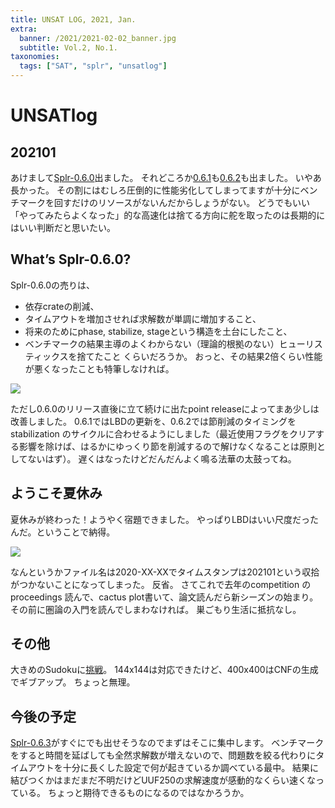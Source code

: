 ```yaml
---
title: UNSAT LOG, 2021, Jan.
extra:
  banner: /2021/2021-02-02_banner.jpg
  subtitle: Vol.2, No.1.
taxonomies:
  tags: ["SAT", "splr", "unsatlog"]
---
```

# UNSATlog


## 202101

あけまして[Splr-0.6.0](https://github.com/shnarazk/splr/releases/tag/splr-0.6.0)出ました。
それどころか[0.6.1](https://github.com/shnarazk/splr/releases/tag/splr-0.6.1)も[0.6.2](https://github.com/shnarazk/splr/releases/tag/Splr-0.6.2)も出ました。
いやあ長かった。
その割にはむしろ圧倒的に性能劣化してしまってますが十分にベンチマークを回すだけのリソースがないんだからしょうがない。
どうでもいい「やってみたらよくなった」的な高速化は捨てる方向に舵を取ったのは長期的にはいい判断だと思いたい。

## What’s Splr-0.6.0?

Splr-0.6.0の売りは、
- 依存crateの削減、
- タイムアウトを増加させれば求解数が単調に増加すること、
- 将来のためにphase, stabilize, stageという構造を土台にしたこと、
- ベンチマークの結果主導のよくわからない（理論的根拠のない）ヒューリスティックスを捨てたこと
くらいだろうか。
おっと、その結果2倍くらい性能が悪くなったことも特筆しなければ。

![](https://user-images.githubusercontent.com/997855/104808677-24d97080-582b-11eb-85af-d01fd161bafd.png)

ただし0.6.0のリリース直後に立て続けに出たpoint releaseによってまあ少しは改善しました。
0.6.1ではLBDの更新を、0.6.2では節削減のタイミングをstabilization のサイクルに合わせるようにしました（最近使用フラグをクリアする影響を除けば、はるかにゆっくり節を削減するので解けなくなることは原則としてないはず）。
遅くはなったけどだんだんよく鳴る法華の太鼓ってね。

## ようこそ夏休み

夏休みが終わった！ようやく宿題できました。
やっぱりLBDはいい尺度だったんだ。ということで納得。

![](https://shnarazk.github.io/img/2021/01-26/UUF250-LBD-ave.png)

なんというかファイル名は2020-XX-XXでタイムスタンプは202101という収拾がつかないことになってしまった。
反省。
さてこれで去年のcompetition のproceedings 読んで、cactus plot書いて、論文読んだら新シーズンの始まり。
その前に圏論の入門を読んでしまわなければ。
巣ごもり生活に抵抗なし。

## その他

大きめのSudokuに[挑戦](/2021/sudoku144/)。
144x144は対応できたけど、400x400はCNFの生成でギブアップ。
ちょっと無理。

## 今後の予定

[Splr-0.6.3](https://github.com/shnarazk/splr/pull/72)がすぐにでも出せそうなのでまずはそこに集中します。
ベンチマークをすると時間を延ばしても全然求解数が増えないので、問題数を絞る代わりにタイムアウトを十分に長くした設定で何が起きているか調べている最中。
結果に結びつくかはまだまだ不明だけどUUF250の求解速度が感動的なくらい速くなっている。
ちょっと期待できるものになるのではなかろうか。
